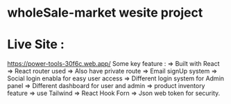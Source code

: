 # wholeSale-market wesite project
# Live Site :
https://power-tools-30f6c.web.app/
 Some key feature :
 => Built with React
 => React router used
 => Also have private route 
 => Email signUp system
 => Social login enabla for easy user access
 => Different login system for Admin panel
 => Different dashboard for user and admin
 => product inventory feature
 => use Tailwind 
 => React Hook Forn
 => Json web token for security.
